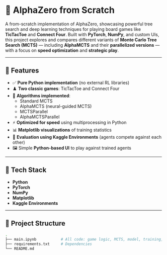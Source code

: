 # 🧠 AlphaZero from Scratch

A from-scratch implementation of AlphaZero, showcasing powerful tree search and deep learning techniques for playing board games like **TicTacToe** and **Connect Four**. Built with **PyTorch**, **NumPy**, and custom UIs, this project explores and compares different variants of **Monte Carlo Tree Search (MCTS)** — including **AlphaMCTS** and their **parallelized versions** — with a focus on **speed optimization** and **strategic play**.

---

## 🚀 Features

- ✅ **Pure Python implementation** (no external RL libraries)
- ♟️ **Two classic games**: TicTacToe and Connect Four
- 🧮 **Algorithms implemented**:
  - Standard MCTS
  - AlphaMCTS (neural-guided MCTS)
  - MCTSParallel
  - AlphaMCTSParallel
- ⚡ **Optimized for speed** using multiprocessing in Python
- 📊 **Matplotlib visualizations** of training statistics
- 🤖 **Evaluation using Kaggle Environments** (agents compete against each other)
- 🖼️ Simple **Python-based UI** to play against trained agents

---

## 🧱 Tech Stack

- **Python**
- **PyTorch**
- **NumPy**
- **Matplotlib**
- **Kaggle Environments**

---

## 📂 Project Structure

```bash
.
├── main.ipynb           # All code: game logic, MCTS, model, training, UI
├── requirements.txt     # Dependencies
└── README.md
